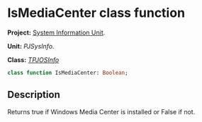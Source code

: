 # IsMediaCenter class function #

**Project:** [System Information Unit](../API.md).

**Unit:** _PJSysInfo_.

**Class:** _[TPJOSInfo](./TPJOSInfo.md)_

```pascal
class function IsMediaCenter: Boolean;
```

## Description ##

Returns true if Windows Media Center is installed or False if not.